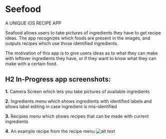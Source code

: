 # Seefood
A UNIQUE iOS RECIPE APP

Seafood allows users to take pictures of ingredients they have to get recipe ideas. The app recognizes which foods are present in the images, and outputs recipes which use those identified ingredients. 

The motivation of this app is to give users ideas as to what they can make with leftover ingredients they have, or if they want to know what they can make with a certain food.

## H2 In-Progress app screenshots: 
**1.** Camera Screen which lets you take pictures of available ingredients

**2.** Ingredients menu which shows ingredients with identified labels and allows label editing in case ingredient is mis-identified

**3.** Recipies menu which shows recipes that can be made with current ingredients

**4.** An example recipe from the recipe menu
![alt text](https://i.imgur.com/wuau11u.png)

